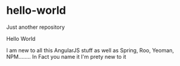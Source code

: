 # hello-world
Just another repository

Hello World

I am new to all this AngularJS stuff as well as Spring, Roo, Yeoman, NPM........  In Fact you name it I'm prety new to it
